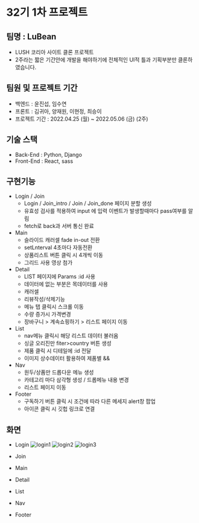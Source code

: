 # 32기 1차 프로젝트

## 팀명 : LuBean

- LUSH 코리아 사이트 클론 프로젝트
- 2주라는 짧은 기간안에 개발을 해야하기에 전체적인 UI적 틀과 기획부분만 클론하였습니다.

## 팀원 및 프로젝트 기간

- 백엔드 : 윤진섭, 임수연
- 프론트 : 김귀아, 양재원, 이현정, 최승이
- 프로젝트 기간 : 2022.04.25 (월) ~ 2022.05.06 (금) (2주)

## 기술 스택

- Back-End : Python, Django
- Front-End : React, sass

## 구현기능

- Login / Join
  - Login / Join_intro / Join / Join_done 페이지 분할 생성
  - 유효성 검사를 적용하여 input 에 입력 이벤트가 발생할때마다 pass여부를 알림
  - fetch로 back과 서버 통신 완료
- Main
  - 슬라이드 캐러셀 fade in-out 전환
  - setLnterval 4초마다 자동전환
  - 상품리스트 버튼 클릭 시 4개씩 이동
  - 그리드 사용 영상 첨가
- Detail
  - LIST 페이지에 Params :id 사용
  - 데이터에 없는 부분은 목데이터를 사용
  - 캐러셀
  - 리뷰작성/삭제기능
  - 메뉴 탭 클릭시 스크롤 이동
  - 수량 증가시 가격변경
  - 장바구니 > 계속쇼핑하기 > 리스트 페이지 이동
- List
  - nav메뉴 클릭시 해당 리스트 데이터 불러옴
  - 싱글 오리진만 fiter>country 버튼 생성
  - 제품 클릭 시 디테일에 :id 전달
  - 이미지 상수데이터 활용하여 제품별 &&
- Nav
  - 원두/상품만 드롭다운 메뉴 생성
  - 카테고리 마다 삼각형 생성 / 드롭메뉴 내용 변경
  - 리스트 페이지 이동
- Footer
  - 구독하기 버튼 클릭 시 조건에 따라 다른 메세지 alert창 팝업
  - 아이콘 클릭 시 깃헙 링크로 연결

## 화면

- Login
  ![login1](/images/forREADME/login.png)
  ![login2](https://files.slack.com/files-pri/TH0U6FBTN-F03E52V2WNA/login.)
  <img alt="login3" src="https://files.slack.com/files-pri/TH0U6FBTN-F03E52V2WNA/login.png"/>
- Join
- Main
- Detail
- List

- Nav
- Footer
